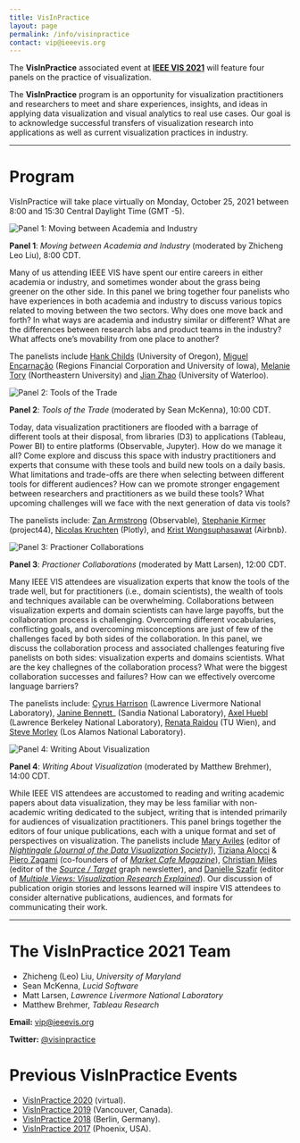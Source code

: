 ```yaml
---
title: VisInPractice
layout: page
permalink: /info/visinpractice
contact: vip@ieeevis.org
---
```


The **VisInPractice** associated event at **[IEEE VIS 2021](http://ieeevis.org/year/2021/welcome)** will feature four panels on the practice of visualization.

The **VisInPractice** program is an opportunity for visualization practitioners and researchers to meet and share experiences, insights, and ideas in applying data visualization and visual analytics to real use cases. Our goal is to acknowledge successful transfers of visualization research into applications as well as current visualization practices in industry.

- - -

# Program

VisInPractice will take place virtually on Monday, October 25, 2021 between 8:00 and 15:30 Central Daylight Time (GMT -5). 

![Panel 1: Moving between Academia and Industry](https://visinpractice.github.io/assets/a-visinpractice_panel1.png)

**Panel 1**: _Moving between Academia and Industry_ (moderated by Zhicheng Leo Liu), 8:00 CDT.

Many of us attending IEEE VIS have spent our entire careers in either academia or industry, and sometimes wonder about the grass being greener on the other side. In this panel we bring together four panelists who have experiences in both academia and industry to discuss various topics related to moving between the two sectors. Why does one move back and forth? In what ways are academia and industry similar or different? What are the differences between research labs and product teams in the industry? What affects one’s movability from one place to another? 

The panelists include [Hank Childs](http://cdux.cs.uoregon.edu/childs.html) (University of Oregon), [Miguel Encarnação](https://t.co/pSaHTS8XWG?amp=1) (Regions Financial Corporation and University of Iowa), [Melanie Tory](https://www.melanietory.com/) (Northeastern University) and [Jian Zhao](https://www.jeffjianzhao.com/) (University of Waterloo). 

![Panel 2: Tools of the Trade](https://visinpractice.github.io/assets/a-visinpractice_panel2.png)

**Panel 2**: _Tools of the Trade_ (moderated by Sean McKenna), 10:00 CDT.

Today, data visualization practitioners are flooded with a barrage of different tools at their disposal, from libraries (D3) to applications (Tableau, Power BI) to entire platforms (Observable, Jupyter). How do we manage it all? Come explore and discuss this space with industry practitioners and experts that consume with these tools and build new tools on a daily basis. What limitations and trade-offs are there when selecting between different tools for different audiences? How can we promote stronger engagement between researchers and practitioners as we build these tools? What upcoming challenges will we face with the next generation of data vis tools? 
        
The panelists include: [Zan Armstrong](https://www.zanarmstrong.com/) (Observable), [Stephanie Kirmer](https://skirmer.github.io/) (project44), [Nicolas Kruchten](http://nicolas.kruchten.com/) (Plotly), and [Krist Wongsuphasawat](https://kristw.yellowpigz.com/) (Airbnb).

![Panel 3: Practioner Collaborations](https://visinpractice.github.io/assets/a-visinpractice_panel3.png)


**Panel 3**: _Practioner Collaborations_ (moderated by Matt Larsen), 12:00 CDT.

Many IEEE VIS attendees are visualization experts that know the tools of the trade well, but for practitioners (i.e., domain scientists), the wealth of tools and techniques available can be overwhelming. Collaborations between visualization experts and domain scientists can have large payoffs, but the collaboration process is challenging. Overcoming different vocabularies, conflicting goals, and overcoming misconceptions are just of few of the challenges faced by both sides of the collaboration. In this panel, we discuss the collaboration process and associated challenges featuring five panelists on both sides: visualization experts and domains scientists. What are the key challegnes of the collaboration process? What were the biggest collaboration successes and failures? How can we effectively overcome language barriers? 

The panelists include: [Cyrus Harrison](https://people.llnl.gov/harrison37) (Lawrence Livermore National Laboratory), [Janine Bennett](https://scholar.google.com/citations?user=ylETg_gAAAAJ&hl=en)_ (Sandia National Laboratory), [Axel Huebl](https://keybase.io/ax3l) (Lawrence Berkeley National Laboratory), [Renata Raidou](https://renataraidou.com/) (TU Wien), and [Steve Morley](https://scholar.google.com/citations?user=iQdBd5gAAAAJ&hl=en) (Los Alamos National Laboratory).

![Panel 4: Writing About Visualization](https://visinpractice.github.io/assets/a-visinpractice_panel4.png)

**Panel 4**: _Writing About Visualization_ (moderated by Matthew Brehmer), 14:00 CDT.

While IEEE VIS attendees are accustomed to reading and writing academic papers about data visualization, they may be less familiar with non-academic writing dedicated to the subject, writing that is intended primarily for audiences of visualization practitioners. This panel brings together the editors of four unique publications, each with a unique format and set of perspectives on visualization. The panelists include [Mary Aviles](https://maryaviles.com/) (editor of _[Nightingale (Journal of the Data Visualization Society)](https://nightingaledvs.com/)_), [Tiziana Alocci](https://www.tizianaalocci.com/) & [Piero Zagami](https://pierozagami.com/) (co-founders of of _[Market Cafe Magazine](https://www.marketcafemag.com/)_), [Christian Miles](https://twitter.com/intent/follow/?screen_name=cjlmiles) (editor of the _[Source / Target](https://sourcetarget.email/)_ graph newsletter), and [Danielle Szafir](https://danielleszafir.com/) (editor of _[Multiple Views: Visualization Research Explained](https://medium.com/multiple-views-visualization-research-explained)_). Our discussion of publication origin stories and lessons learned will inspire VIS attendees to consider alternative publications, audiences, and formats for communicating their work.

- - -

# The VisInPractice 2021 Team

* Zhicheng (Leo) Liu, _University of Maryland_
* Sean McKenna, _Lucid Software_
* Matt Larsen, _Lawrence Livermore National Laboratory_
* Matthew Brehmer, _Tableau Research_

**Email:** [vip@ieeevis.org](mailto:vip@ieeevis.org)

**Twitter:** [@visinpractice](https://twitter.com/visinpractice)

# Previous VisInPractice Events 

* [VisInPractice 2020](https://visinpractice.github.io/assets/vip2020/index.html) (virtual).
* [VisInPractice 2019](https://visinpractice.github.io/assets/vip2019/index.html) (Vancouver, Canada).
* [VisInPractice 2018](https://visinpractice.github.io/assets/vip2018/index.html) (Berlin, Germany).
* [VisInPractice 2017](https://visinpractice.github.io/assets/vip2017/index.html) (Phoenix, USA).
